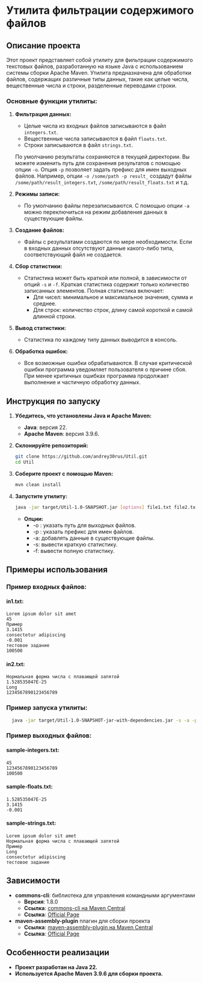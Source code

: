 # Утилита фильтрации содержимого файлов

## Описание проекта

Этот проект представляет собой утилиту для фильтрации содержимого текстовых файлов, разработанную на языке Java с использованием системы сборки Apache Maven. Утилита предназначена для обработки файлов, содержащих различные типы данных, такие как целые числа, вещественные числа и строки, разделенные переводами строки.

### Основные функции утилиты:

1. **Фильтрация данных:**
    - Целые числа из входных файлов записываются в файл `integers.txt`.
    - Вещественные числа записываются в файл `floats.txt`.
    - Строки записываются в файл `strings.txt`.

   По умолчанию результаты сохраняются в текущей директории. Вы можете изменить путь для сохранения результатов с помощью опции `-o`. Опция `-p` позволяет задать префикс для имен выходных файлов. Например, опции `-o /some/path -p result_` создадут файлы `/some/path/result_integers.txt`, `/some/path/result_floats.txt` и т.д.

2. **Режимы записи:**
    - По умолчанию файлы перезаписываются. С помощью опции `-a` можно переключиться на режим добавления данных в существующие файлы.

3. **Создание файлов:**
    - Файлы с результатами создаются по мере необходимости. Если в входных данных отсутствуют данные какого-либо типа, соответствующий файл не создается.

4. **Сбор статистики:**
    - Статистика может быть краткой или полной, в зависимости от опций `-s` и `-f`. Краткая статистика содержит только количество записанных элементов. Полная статистика включает:
        - Для чисел: минимальное и максимальное значения, сумма и среднее.
        - Для строк: количество строк, длину самой короткой и самой длинной строки.

5. **Вывод статистики:**
    - Статистика по каждому типу данных выводится в консоль.

6. **Обработка ошибок:**
    - Все возможные ошибки обрабатываются. В случае критической ошибки программа уведомляет пользователя о причине сбоя. При менее критичных ошибках программа продолжает выполнение и частичную обработку данных.

## Инструкция по запуску

1. **Убедитесь, что установлены Java и Apache Maven:**

    - **Java**: версия 22.
    - **Apache Maven**: версия 3.9.6.

2. **Склонируйте репозиторий:**

   ```bash
   git clone https://github.com/andrey30rus/Util.git
   cd Util
    ```
3. **Соберите проект с помощью Maven:**

   ```bash
   mvn clean install
   ```
4. **Запустите утилиту:**

   ```bash
   java -jar target/Util-1.0-SNAPSHOT.jar [options] file1.txt file2.txt ...
   ```
   - **Опции:**
     - -o <path>: указать путь для выходных файлов.
     - -p <prefix>: указать префикс для имен файлов.
     - -a: добавлять данные в существующие файлы.
     - -s: вывести краткую статистику.
     - -f: вывести полную статистику.
## Примеры использования
### Пример входных файлов:
#### in1.txt:
    Lorem ipsum dolor sit amet
    45
    Пример
    3.1415
    consectetur adipiscing
    -0.001
    тестовое задание
    100500
#### in2.txt:
    Нормальная форма числа с плавающей запятой
    1.528535047E-25
    Long
    1234567890123456789
### Пример запуска утилиты:
```bash
  java -jar target/Util-1.0-SNAPSHOT-jar-with-dependencies.jar -s -a -p sample- in1.txt in2.txt
```
### Пример выходных файлов:
#### sample-integers.txt:
    45
    1234567890123456789
    100500

#### sample-floats.txt:
    1.528535047E-25
    3.1415
    -0.001

#### sample-strings.txt:
    Lorem ipsum dolor sit amet
    Нормальная форма числа с плавающей запятой
    Пример
    Long
    consectetur adipiscing
    тестовое задание
## Зависимости
- **commons-cli**: библиотека для управления командными аргументами
    - **Версия**: 1.8.0
    - **Ссылка**: [commons-cli на Maven Central](https://mvnrepository.com/artifact/commons-cli/commons-cli)
    - **Ссылка**: [Official Page](https://commons.apache.org/proper/commons-cli/)
- **maven-assembly-plugin** плагин для сборки проекта
    - **Ссылка**: [maven-assembly-plugin на Maven Central](https://mvnrepository.com/artifact/org.apache.maven.plugins/maven-assembly-plugin)
    - **Ссылка**: [Official Page](https://maven.apache.org/plugins/maven-assembly-plugin/index.html)
## Особенности реализации
- **Проект разработан на Java 22.**
- **Используется Apache Maven 3.9.6 для сборки проекта.**